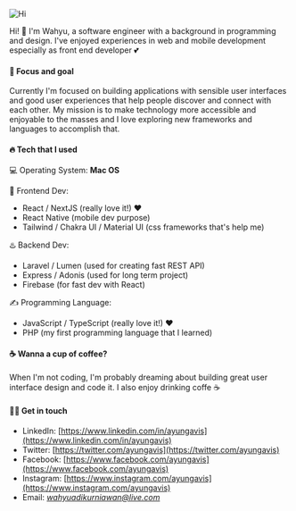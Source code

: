 ![Hi](https://media.giphy.com/media/Wj7lNjMNDxSmc/source.gif)

Hi! 👋️ I'm Wahyu, a software engineer with a background in programming and design. I've enjoyed experiences in web and mobile development especially as front end developer 💕


#### 🥅️ Focus and goal

Currently I'm focused on building applications with sensible user interfaces and good user experiences that help people discover and connect with each other. My mission is to make technology more accessible and enjoyable to the masses and I love exploring new frameworks and languages to accomplish that.


####  🔥️ Tech that I used

💻️ Operating System: **Mac OS**

🎉️ Frontend Dev:

- React / NextJS (really love it!) ❤️
- React Native (mobile dev purpose)
- Tailwind / Chakra UI / Material UI (css frameworks that's help me)

♨️ Backend Dev:

- Laravel / Lumen (used for creating fast REST API)
- Express / Adonis (used for long term project)
- Firebase (for fast dev with React)

✍️ Programming Language:

- JavaScript / TypeScript (really love it!) ❤️
- PHP (my first programming language that I learned)


#### ☕️ Wanna a cup of coffee?

When I'm not coding, I'm probably dreaming about building great user interface design and code it. I also enjoy drinking coffe ☕️


#### 👨‍💻️ Get in touch

- LinkedIn: [https://www.linkedin.com/in/ayungavis](https://www.linkedin.com/in/ayungavis)
- Twitter: [https://twitter.com/ayungavis](https://twitter.com/ayungavis)
- Facebook: [https://www.facebook.com/ayungavis](https://www.facebook.com/ayungavis)
- Instagram: [https://www.instagram.com/ayungavis](https://www.instagram.com/ayungavis)
- Email: *wahyuadikurniawan@live.com*
